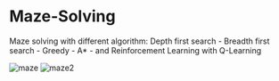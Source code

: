 # Maze-Solving
Maze solving with different algorithm:
Depth first search - 
Breadth first search - 
Greedy - 
A* - 
and Reinforcement Learning with Q-Learning

![maze](https://user-images.githubusercontent.com/33190592/91589877-7474d980-e928-11ea-8e24-62c92e7f40d2.jpg)
![maze2](https://user-images.githubusercontent.com/33190592/91589891-78086080-e928-11ea-8985-5308689bf8df.jpg)

